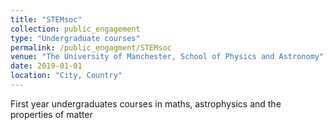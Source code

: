 ```yaml
---
title: "STEMsoc"
collection: public_engagement
type: "Undergraduate courses"
permalink: /public_engagment/STEMsoc
venue: "The University of Manchester, School of Physics and Astronomy"
date: 2019-01-01
location: "City, Country"
---
```


First year undergraduates courses in maths, astrophysics and the properties of matter

